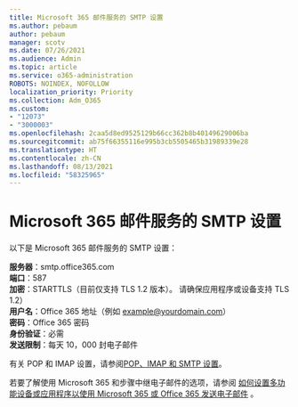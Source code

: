 ```yaml
---
title: Microsoft 365 邮件服务的 SMTP 设置
ms.author: pebaum
author: pebaum
manager: scotv
ms.date: 07/26/2021
ms.audience: Admin
ms.topic: article
ms.service: o365-administration
ROBOTS: NOINDEX, NOFOLLOW
localization_priority: Priority
ms.collection: Adm_O365
ms.custom:
- "12073"
- "3000003"
ms.openlocfilehash: 2caa5d8ed9525129b66cc362b8b40149629006ba
ms.sourcegitcommit: ab75f66355116e995b3cb5505465b31989339e28
ms.translationtype: HT
ms.contentlocale: zh-CN
ms.lasthandoff: 08/13/2021
ms.locfileid: "58325965"
---
```

# <a name="smtp-settings-for-the-microsoft-365-mail-service"></a>Microsoft 365 邮件服务的 SMTP 设置

以下是 Microsoft 365 邮件服务的 SMTP 设置：

**服务器**：smtp.office365.com </br>
**端口**：587 </br>
**加密**：STARTTLS（目前仅支持 TLS 1.2 版本）。 请确保应用程序或设备支持 TLS 1.2） </br>
**用户名**：Office 365 地址（例如 example@yourdomain.com） </br>
**密码**：Office 365 密码 </br>
**身份验证**：必需 </br>
**发送限制**：每天 10，000 封电子邮件 </br>

有关 POP 和 IMAP 设置，请参阅[POP、IMAP 和 SMTP 设置](https://support.microsoft.com/office/pop-imap-and-smtp-settings-8361e398-8af4-4e97-b147-6c6c4ac95353)。
 
若要了解使用 Microsoft 365 和步骤中继电子邮件的选项，请参阅 [ 如何设置多功能设备或应用程序以使用 Microsoft 365 或 Office 365 发送电子邮件](https://docs.microsoft.com/exchange/mail-flow-best-practices/how-to-set-up-a-multifunction-device-or-application-to-send-email-using-microsoft-365-or-office-365) 。
